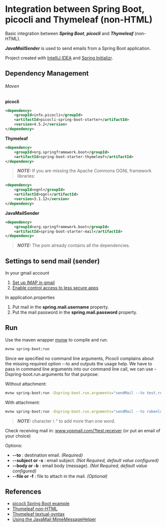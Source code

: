 # Integration between Spring Boot, picocli and Thymeleaf (non-HTML)

Basic integration between ***Spring Boot***, ***picocli*** and ***Thymeleaf*** (non-HTML). 

***JavaMailSender*** is used to send emails from a Spring Boot application.

Project created with [IntelliJ IDEA](https://www.jetbrains.com/idea/) and [Spring Initializr](https://start.spring.io/).

## Dependency Management

###### Maven

**picocli**
```xml
<dependency>
    <groupId>info.picocli</groupId>
    <artifactId>picocli-spring-boot-starter</artifactId>
    <version>4.5.2</version>
</dependency>
```

**Thymeleaf**
```xml
<dependency>
    <groupId>org.springframework.boot</groupId>
    <artifactId>spring-boot-starter-thymeleaf</artifactId>
</dependency>
```
> **_NOTE:_** If you are missing the Apache Commons OGNL framework libraries:
```xml
<dependency>
    <groupId>ognl</groupId>
    <artifactId>ognl</artifactId>
    <version>3.1.12</version>
</dependency>
```

**JavaMailSender**
```xml
<dependency>
    <groupId>org.springframework.boot</groupId>
    <artifactId>spring-boot-starter-mail</artifactId>
</dependency>
```

> **_NOTE:_** The pom already contains all the dependencies.

## Settings to send mail (sender) 

In your gmail account
1. [Set up IMAP in gmail](https://support.google.com/mail/answer/7126229?authuser=2&visit_id=637420362577166044-3739264672&hl=en&rd=1)
2. [Enable control access to less secure apps](https://support.google.com/a/answer/6260879?hl=en)

In application.properties
1. Put mail in the **spring.mail.username** property.
2. Put the mail password in the **spring.mail.password** property.

## Run

Use the maven wrapper [mvnw](https://github.com/takari/maven-wrapper) to compile and run.

```bash
mvnw spring-boot:run
```

Since we specified no command line arguments, Picocli complains about the missing required option --to and outputs the usage help. We have to pass in command line arguments into our command line call, we can use -Dspring-boot.run.arguments for that purpose:

Without attachment:
```bash
mvnw spring-boot:run -Dspring-boot.run.arguments="sendMail --to test.receiver@yopmail.com --subject \"New Testmail\" --body \"Through this email I want to notify that the integration tests between Spring Boot, PicoCLI and Thymeleaf were successful.\""
```
With attachment:
```bash
mvnw spring-boot:run -Dspring-boot.run.arguments="sendMail --to rubenlunamate@gmail.com --subject \"New Testmail\" --body \"Through this email I want to notify that the integration tests between Spring Boot, PicoCLI and Thymeleaf were successful.\" -f \"C:\Users\ruben\Pictures\lunarudev.jpg\""
```

> **_NOTE:_** character \ " to add more than one word.


Check receiving mail in: www.yopmail.com/?test.receiver (or put an email of your choice)

Options:
 - **--to** : destination email. *(Required)*
 - **--subject or -s** : email subject. *(Not Required, default value configured)*
 - **--body or -b** : email body (message). *(Not Required, default value configured)*
 - **--file or -f** : file to attach in the mail. *(Optional)*
 
## References

- [picocli Spring Boot example](https://picocli.info/#_spring_boot_example)
- [Thymeleaf non-HTML](https://blog.codeleak.pl/2017/03/getting-started-with-thymeleaf-3-text.html)
- [Thymeleaf textual-syntax](https://www.thymeleaf.org/doc/tutorials/3.0/usingthymeleaf.html#textual-syntax)
- [Using the JavaMail MimeMessageHelper](https://docs.spring.io/spring-framework/docs/3.0.0.M3/reference/html/ch26s03.html)

